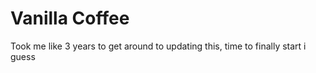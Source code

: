 # Vanilla Coffee
Took me like 3 years to get around to updating this, time to finally start i guess
